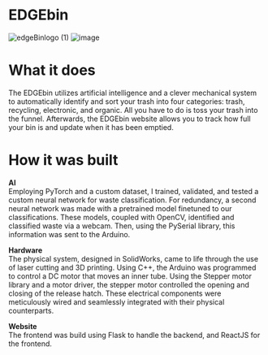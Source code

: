 # EDGEbin
![edgeBinlogo (1)](https://github.com/AnjananT/EDGEbin/assets/144964837/d47a42d5-e66f-43bb-afb8-e857815fbecd)
![image](https://github.com/AnjananT/EDGEbin/assets/144964837/b22b8642-fe31-4858-b0a1-22988b10c0a9)


# What it does
The EDGEbin utilizes artificial intelligence and a clever mechanical system to automatically identify and sort your trash into four categories: trash, recycling, electronic, and organic. All you have to do is toss your trash into the funnel. Afterwards, the EDGEbin website allows you to track how full your bin is and update when it has been emptied.

# How it was built
**AI**  
Employing PyTorch and a custom dataset, I trained, validated, and tested a custom neural network for waste classification. For redundancy, a second neural network was made with a pretrained model finetuned to our classifications. These models, coupled with OpenCV, identified and classified waste via a webcam. Then, using the PySerial library, this information was sent to the Arduino. 

**Hardware**           
The physical system, designed in SolidWorks, came to life through the use of laser cutting and 3D printing. Using C++, the Arduino was programmed to control a DC motor that moves an inner tube. Using the Stepper motor library and a motor driver, the stepper motor controlled the opening and closing of the release hatch. These electrical components were meticulously wired and seamlessly integrated with their physical counterparts. 

**Website**  
The frontend was build using Flask to handle the backend, and ReactJS for the frontend.
